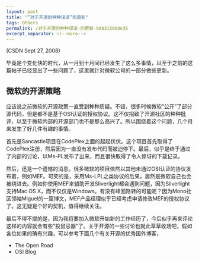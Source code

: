 ```yaml
---
layout: post
title: "“对于开源的种种误读”的更新"
tags: Others
permalink: /对于开源的种种误读-的更新-9d83150b8e35
excerpt_separator: <!--more-->
---
```

(CSDN Sept 27, 2008)

毕竟是个变化快的时代，从一月到十月间已经发生了这么多事情，以至于之前的这篇帖子已经显出了一些问题了，这里就针对微软公司的一部分做些更新。
<!--more-->

## 微软的开源策略

应该说之前微软的开源政策一直受到种种质疑。不错，很多时候微软”公开”了部分源代码，但是都不是基于OSI认证的授权协议。这不仅招致了开源社区的种种批评，以至于微软内部的开源部门也不是那么高兴了。所以围绕着这个问题，几个月来发生了好几件有趣的事情。

首先是Sancastle项目在CodePlex上面的起起伏伏。这个项目首先取得了CodePlex注册，然后因为一直没有发布代码而被迫停下。最后，似乎是终于通过了内部的讨论，以Ms-PL发布了出来，而且很快取得了令人惊讶的下载记录。

然后，还是一个遗憾的消息。很多微软的项目依然以其他未通过OSI认证的协议发布着，例如MEF。可笑的是，采用Ms-LPL之类协议的后果，居然是微软自己也会被绕进去。例如你使用MEF来辅助开发Sliverlight都会遇到问题，因为Silverlight支持Mac OS X，而不仅仅是Windows。有没有峰回路转的可能呢？因为Mono社区领袖Miguel的一篇博文，MEF产品经理似乎已经考虑申请修改MEF的授权协议了。这无疑是个好的契机，值得继续关注。

最后不得不提的是，因为我将要加入微软开始新的工作经历了，今后似乎再来评论这样的内容就会有些”投鼠忌器”了。关于开源的一些讨论也就此草草收场吧，假如各位如果的确有兴趣，可以参考下面几个有关开源的优秀国外博客，

* The Open Road
* OSI Blog
